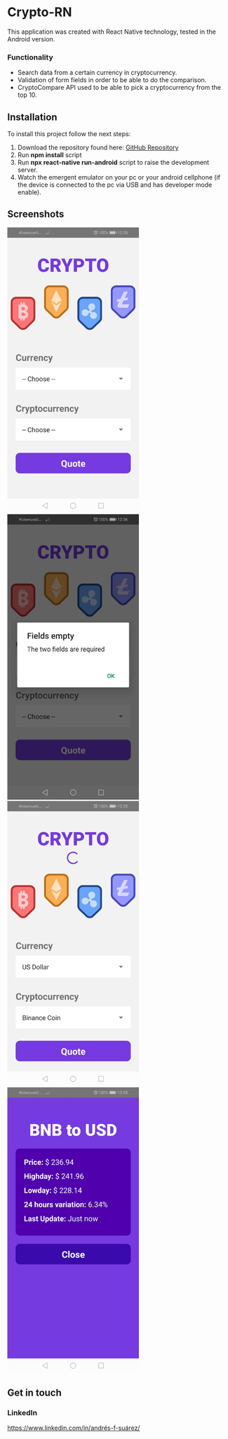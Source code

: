 # Crypto-RN
This application was created with React Native technology, tested in the Android version.
### Functionality
- Search data from a certain currency in cryptocurrency.
- Validation of form fields in order to be able to do the comparison.
- CryptoCompare API used to be able to pick a cryptocurrency from the top 10.

## Installation
To install this project follow the next steps:
1.  Download the repository found here: [GitHub Repository](https://github.com/SuaferoanTJK/Crypto-RN)
2.  Run **npm install** script
3.  Run **npx react-native run-android** script to raise the development server.
4.  Watch the emergent emulator on your pc or your android cellphone (if the device is connected to the pc via USB and has developer mode enable).

## Screenshots
<p float="left">
  <img src="./src/screenshots/1.jpg" width="300">
  <img src="./src/screenshots/2.jpg" width="300">
  <img src="./src/screenshots/3.jpg" width="300">
  <img src="./src/screenshots/4.jpg" width="300">
</p>

## Get in touch
### LinkedIn
https://www.linkedin.com/in/andrés-f-suárez/
